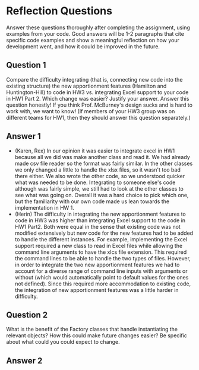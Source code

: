 # Reflection Questions

Answer these questions thoroughly after completing the assignment, using examples from your code. Good answers will be 1-2 paragraphs that cite specific code examples and show a meaningful reflection on how your development went, and how it could be improved in the future.

## Question 1

Compare the difficulty integrating (that is, connecting new code into the existing structure) the new apportionment features (Hamilton and Huntington-Hill) to code in HW3 vs. integrating Excel support to your code in HW1 Part 2. Which change was easier? Justify your answer. Answer this question honestly! If you think Prof. McBurney's design sucks and is hard to work with, we want to know! (If members of your HW3 group was on different teams for HW1, then they should answer this question separately.)

## Answer 1
* (Karen, Rex) In our opinion it was easier to integrate excel in HW1 because all we did was make another class and read it. We had already made
csv file reader so the format was fairly similar. In the other classes we only changed a little to handle the xlsx files, so it wasn't too bad
there either. We also wrote the other code, so we understood quicker what was needed to be done. Integrating to someone else's code although was
fairly simple, we still had to look at the other classes to see what was going on. Overall it was a hard choice to pick which one, but the
familiarity with our own code made us lean towards the implementation in HW 1.
* (Herin) The difficulty in integrating the new apportionment features to code in HW3 was higher than integrating Excel support to the code in HW1 Part2. Both were equal in the sense that existing code was not modified extensively but new code for the new features had to be added to handle the different instances. For example, implementing the Excel support required a new class to read in Excel files while allowing the command line arguments to have the xlcs file extension. This required the command lines to be able to handle the two types of files. However, in order to integrate the two new apportionment features we had to account for a diverse range of command line inputs with arguments or without (which would automatically point to default values for the ones not defined). Since this required more accommodation to existing code, the integration of new apportionment features was a little harder in difficulty.

 
## Question 2

What is the benefit of the Factory classes that handle instantiating the relevant objects? How this could make future changes easier? Be specific about what could you could expect to change.

## Answer 2